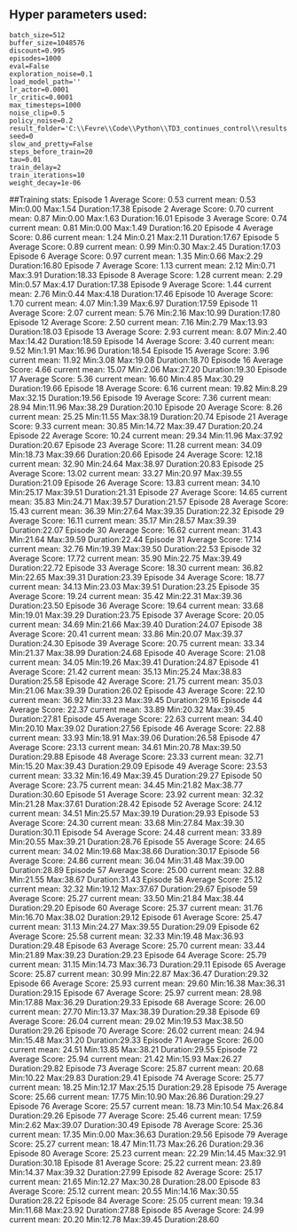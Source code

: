 ## Hyper parameters used:
	batch_size=512
	buffer_size=1048576
	discount=0.995
	episodes=1000
	eval=False
	exploration_noise=0.1
	load_model_path=''
	lr_actor=0.0001
	lr_critic=0.0001
	max_timesteps=1000
	noise_clip=0.5
	policy_noise=0.2
	result_folder='C:\\Fevre\\Code\\Python\\TD3_continues_control\\results'
	seed=0
	slow_and_pretty=False
	steps_before_train=20
	tau=0.01
	train_delay=2
	train_iterations=10
	weight_decay=1e-06
##Training stats:
	Episode 1	Average Score: 0.53 	 current mean: 0.53	 Min:0.00	Max:1.54	Duration:17.38
	Episode 2	Average Score: 0.70 	 current mean: 0.87	 Min:0.00	Max:1.63	Duration:16.01
	Episode 3	Average Score: 0.74 	 current mean: 0.81	 Min:0.00	Max:1.49	Duration:16.20
	Episode 4	Average Score: 0.86 	 current mean: 1.24	 Min:0.21	Max:2.11	Duration:17.67
	Episode 5	Average Score: 0.89 	 current mean: 0.99	 Min:0.30	Max:2.45	Duration:17.03
	Episode 6	Average Score: 0.97 	 current mean: 1.35	 Min:0.66	Max:2.29	Duration:16.80
	Episode 7	Average Score: 1.13 	 current mean: 2.12	 Min:0.71	Max:3.91	Duration:18.33
	Episode 8	Average Score: 1.28 	 current mean: 2.29	 Min:0.57	Max:4.17	Duration:17.38
	Episode 9	Average Score: 1.44 	 current mean: 2.76	 Min:0.44	Max:4.18	Duration:17.46
	Episode 10	Average Score: 1.70 	 current mean: 4.07	 Min:1.39	Max:6.97	Duration:17.59
	Episode 11	Average Score: 2.07 	 current mean: 5.76	 Min:2.16	Max:10.99	Duration:17.80
	Episode 12	Average Score: 2.50 	 current mean: 7.16	 Min:2.79	Max:13.93	Duration:18.03
	Episode 13	Average Score: 2.93 	 current mean: 8.07	 Min:2.40	Max:14.42	Duration:18.59
	Episode 14	Average Score: 3.40 	 current mean: 9.52	 Min:1.91	Max:16.96	Duration:18.54
	Episode 15	Average Score: 3.96 	 current mean: 11.92	 Min:3.08	Max:19.08	Duration:18.70
	Episode 16	Average Score: 4.66 	 current mean: 15.07	 Min:2.06	Max:27.20	Duration:19.30
	Episode 17	Average Score: 5.36 	 current mean: 16.60	 Min:4.85	Max:30.29	Duration:19.66
	Episode 18	Average Score: 6.16 	 current mean: 19.82	 Min:8.29	Max:32.15	Duration:19.56
	Episode 19	Average Score: 7.36 	 current mean: 28.94	 Min:11.96	Max:38.29	Duration:20.10
	Episode 20	Average Score: 8.26 	 current mean: 25.25	 Min:11.55	Max:38.19	Duration:20.74
	Episode 21	Average Score: 9.33 	 current mean: 30.85	 Min:14.72	Max:39.47	Duration:20.24
	Episode 22	Average Score: 10.24 	 current mean: 29.34	 Min:11.96	Max:37.92	Duration:20.67
	Episode 23	Average Score: 11.28 	 current mean: 34.09	 Min:18.73	Max:39.66	Duration:20.66
	Episode 24	Average Score: 12.18 	 current mean: 32.90	 Min:24.64	Max:38.97	Duration:20.83
	Episode 25	Average Score: 13.02 	 current mean: 33.27	 Min:20.97	Max:39.55	Duration:21.09
	Episode 26	Average Score: 13.83 	 current mean: 34.10	 Min:25.17	Max:39.51	Duration:21.31
	Episode 27	Average Score: 14.65 	 current mean: 35.83	 Min:24.71	Max:39.57	Duration:21.57
	Episode 28	Average Score: 15.43 	 current mean: 36.39	 Min:27.64	Max:39.35	Duration:22.32
	Episode 29	Average Score: 16.11 	 current mean: 35.17	 Min:28.57	Max:39.39	Duration:22.07
	Episode 30	Average Score: 16.62 	 current mean: 31.43	 Min:21.64	Max:39.59	Duration:22.44
	Episode 31	Average Score: 17.14 	 current mean: 32.76	 Min:19.39	Max:39.50	Duration:22.53
	Episode 32	Average Score: 17.72 	 current mean: 35.90	 Min:22.75	Max:39.49	Duration:22.72
	Episode 33	Average Score: 18.30 	 current mean: 36.82	 Min:22.65	Max:39.31	Duration:23.39
	Episode 34	Average Score: 18.77 	 current mean: 34.13	 Min:23.03	Max:39.51	Duration:23.25
	Episode 35	Average Score: 19.24 	 current mean: 35.42	 Min:22.31	Max:39.36	Duration:23.50
	Episode 36	Average Score: 19.64 	 current mean: 33.68	 Min:19.01	Max:39.29	Duration:23.75
	Episode 37	Average Score: 20.05 	 current mean: 34.69	 Min:21.66	Max:39.40	Duration:24.07
	Episode 38	Average Score: 20.41 	 current mean: 33.86	 Min:20.07	Max:39.37	Duration:24.30
	Episode 39	Average Score: 20.75 	 current mean: 33.34	 Min:21.37	Max:38.99	Duration:24.68
	Episode 40	Average Score: 21.08 	 current mean: 34.05	 Min:19.26	Max:39.41	Duration:24.87
	Episode 41	Average Score: 21.42 	 current mean: 35.13	 Min:25.24	Max:38.83	Duration:25.58
	Episode 42	Average Score: 21.75 	 current mean: 35.03	 Min:21.06	Max:39.39	Duration:26.02
	Episode 43	Average Score: 22.10 	 current mean: 36.92	 Min:33.23	Max:39.45	Duration:29.16
	Episode 44	Average Score: 22.37 	 current mean: 33.89	 Min:20.32	Max:39.45	Duration:27.81
	Episode 45	Average Score: 22.63 	 current mean: 34.40	 Min:20.10	Max:39.02	Duration:27.56
	Episode 46	Average Score: 22.88 	 current mean: 33.93	 Min:18.91	Max:39.06	Duration:26.58
	Episode 47	Average Score: 23.13 	 current mean: 34.61	 Min:20.78	Max:39.50	Duration:29.88
	Episode 48	Average Score: 23.33 	 current mean: 32.71	 Min:15.20	Max:39.43	Duration:29.09
	Episode 49	Average Score: 23.53 	 current mean: 33.32	 Min:16.49	Max:39.45	Duration:29.27
	Episode 50	Average Score: 23.75 	 current mean: 34.45	 Min:21.82	Max:38.77	Duration:30.60
	Episode 51	Average Score: 23.92 	 current mean: 32.32	 Min:21.28	Max:37.61	Duration:28.42
	Episode 52	Average Score: 24.12 	 current mean: 34.51	 Min:25.57	Max:39.19	Duration:29.93
	Episode 53	Average Score: 24.30 	 current mean: 33.68	 Min:27.84	Max:39.30	Duration:30.11
	Episode 54	Average Score: 24.48 	 current mean: 33.89	 Min:20.55	Max:39.21	Duration:28.76
	Episode 55	Average Score: 24.65 	 current mean: 34.02	 Min:19.68	Max:38.66	Duration:30.17
	Episode 56	Average Score: 24.86 	 current mean: 36.04	 Min:31.48	Max:39.00	Duration:28.89
	Episode 57	Average Score: 25.00 	 current mean: 32.88	 Min:21.55	Max:38.67	Duration:31.43
	Episode 58	Average Score: 25.12 	 current mean: 32.32	 Min:19.12	Max:37.67	Duration:29.67
	Episode 59	Average Score: 25.27 	 current mean: 33.50	 Min:21.84	Max:38.44	Duration:29.20
	Episode 60	Average Score: 25.37 	 current mean: 31.76	 Min:16.70	Max:38.02	Duration:29.12
	Episode 61	Average Score: 25.47 	 current mean: 31.13	 Min:24.27	Max:39.55	Duration:29.09
	Episode 62	Average Score: 25.58 	 current mean: 32.33	 Min:19.48	Max:36.93	Duration:29.48
	Episode 63	Average Score: 25.70 	 current mean: 33.44	 Min:21.89	Max:39.23	Duration:29.23
	Episode 64	Average Score: 25.79 	 current mean: 31.15	 Min:14.73	Max:36.73	Duration:29.11
	Episode 65	Average Score: 25.87 	 current mean: 30.99	 Min:22.87	Max:36.47	Duration:29.32
	Episode 66	Average Score: 25.93 	 current mean: 29.60	 Min:16.38	Max:36.31	Duration:29.15
	Episode 67	Average Score: 25.97 	 current mean: 28.98	 Min:17.88	Max:36.29	Duration:29.33
	Episode 68	Average Score: 26.00 	 current mean: 27.70	 Min:13.37	Max:38.39	Duration:29.38
	Episode 69	Average Score: 26.04 	 current mean: 29.02	 Min:19.53	Max:38.50	Duration:29.26
	Episode 70	Average Score: 26.02 	 current mean: 24.94	 Min:15.48	Max:31.20	Duration:29.33
	Episode 71	Average Score: 26.00 	 current mean: 24.51	 Min:13.85	Max:38.21	Duration:29.55
	Episode 72	Average Score: 25.94 	 current mean: 21.42	 Min:15.93	Max:26.27	Duration:29.82
	Episode 73	Average Score: 25.87 	 current mean: 20.68	 Min:10.22	Max:29.83	Duration:29.41
	Episode 74	Average Score: 25.77 	 current mean: 18.25	 Min:12.17	Max:25.15	Duration:29.28
	Episode 75	Average Score: 25.66 	 current mean: 17.75	 Min:10.90	Max:26.86	Duration:29.27
	Episode 76	Average Score: 25.57 	 current mean: 18.73	 Min:10.54	Max:26.84	Duration:29.26
	Episode 77	Average Score: 25.46 	 current mean: 17.59	 Min:2.62	Max:39.07	Duration:30.49
	Episode 78	Average Score: 25.36 	 current mean: 17.35	 Min:0.00	Max:36.63	Duration:29.56
	Episode 79	Average Score: 25.27 	 current mean: 18.47	 Min:11.73	Max:26.26	Duration:29.36
	Episode 80	Average Score: 25.23 	 current mean: 22.29	 Min:14.45	Max:32.91	Duration:30.18
	Episode 81	Average Score: 25.22 	 current mean: 23.89	 Min:14.37	Max:39.32	Duration:27.99
	Episode 82	Average Score: 25.17 	 current mean: 21.65	 Min:12.27	Max:30.28	Duration:28.00
	Episode 83	Average Score: 25.12 	 current mean: 20.55	 Min:14.16	Max:30.55	Duration:28.22
	Episode 84	Average Score: 25.05 	 current mean: 19.34	 Min:11.68	Max:23.92	Duration:27.88
	Episode 85	Average Score: 24.99 	 current mean: 20.20	 Min:12.78	Max:39.45	Duration:28.60
